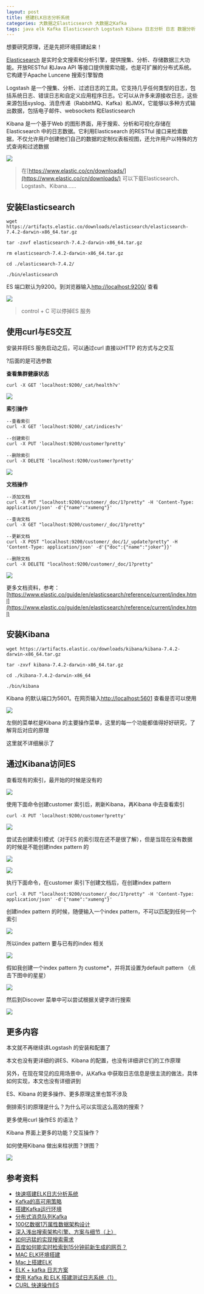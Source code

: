 ```yaml
---
layout: post
title: 搭建ELK日志分析系统
categories: 大数据之Elasticsearch 大数据之Kafka 
tags: java elk Kafka Elasticsearch Logstash Kibana 日志分析 日志 数据分析 数据 分布式系统 分布式 IK 分词 索引 倒排索引 
---
```


想要研究原理，还是先把环境搭建起来！

[Elasticsearch](https://www.elastic.co/) 是实时全文搜索和分析引擎，提供搜集、分析、存储数据三大功能。开放RESTful 和Java API 等接口提供搜索功能，也是可扩展的分布式系统。它构建于Apache Luncene 搜索引擎智商

Logstash 是一个搜集、分析、过滤日志的工具。它支持几乎任何类型的日志，包括系统日志、错误日志和自定义应用程序日志。它可以从许多来源接收日志，这些来源包括syslog、消息传递（RabbitMQ、Kafka）和JMX，它能够以多种方式输出数据，包括电子邮件、websockets 和Elasticsearch

Kibana 是一个基于Web 的图形界面，用于搜索、分析和可视化存储在Elasticsearch 中的日志数据。它利用Elasticsearch 的RESTful 接口来检索数据，不仅允许用户创建他们自己的数据的定制仪表板视图，还允许用户以特殊的方式查询和过滤数据

![](../media/image/2019-11-23/01.jpg)

>在[https://www.elastic.co/cn/downloads/](https://www.elastic.co/cn/downloads/) 可以下载Elasticsearch、Logstash、Kibana……

## 安装Elasticsearch

```shell
wget https://artifacts.elastic.co/downloads/elasticsearch/elasticsearch-7.4.2-darwin-x86_64.tar.gz

tar -zxvf elasticsearch-7.4.2-darwin-x86_64.tar.gz

rm elasticsearch-7.4.2-darwin-x86_64.tar.gz

cd ./elasticsearch-7.4.2/

./bin/elasticsearch
```

ES 端口默认为9200。到浏览器输入[http://localhost:9200/](http://localhost:9200/) 查看

![](../media/image/2019-11-23/02.png)

>control + C 可以停掉ES 服务

## 使用curl与ES交互

安装并将ES 服务启动之后，可以通过curl 直接以HTTP 的方式与之交互

?后面的是可选参数

**查看集群健康状态**

```
curl -X GET 'localhost:9200/_cat/health?v'
```

![](../media/image/2019-11-23/03.png)

**索引操作**

```
--查看索引
curl -X GET 'localhost:9200/_cat/indices?v'

--创建索引
curl -X PUT 'localhost:9200/customer?pretty'

--删除索引
curl -X DELETE 'localhost:9200/customer?pretty'
```

![](../media/image/2019-11-23/04.png)

**文档操作**

```
--添加文档
curl -X PUT "localhost:9200/customer/_doc/1?pretty" -H 'Content-Type: application/json' -d'{"name":"xumeng"}'

--查询文档
curl -X GET "localhost:9200/customer/_doc/1?pretty"

--更新文档
curl -X POST "localhost:9200/customer/_doc/1/_update?pretty" -H 'Content-Type: application/json' -d'{"doc":{"name":"joker"}}'

--删除文档
curl -X DELETE "localhost:9200/customer/_doc/1?pretty"
```

![](../media/image/2019-11-23/05.png)

更多文档资料，参考：[https://www.elastic.co/guide/en/elasticsearch/reference/current/index.html](https://www.elastic.co/guide/en/elasticsearch/reference/current/index.html)

## 安装Kibana

```shell
wget https://artifacts.elastic.co/downloads/kibana/kibana-7.4.2-darwin-x86_64.tar.gz

tar -zxvf kibana-7.4.2-darwin-x86_64.tar.gz

cd ./kibana-7.4.2-darwin-x86_64

./bin/kibana
```

Kibana 的默认端口为5601。在网页输入[http://localhost:5601](http://localhost:5601) 查看是否可以使用

![](../media/image/2019-11-23/06.png)

左侧的菜单栏是Kibana 的主要操作菜单，这里的每一个功能都值得好好研究，了解背后对应的原理

这里就不详细展示了

## 通过Kibana访问ES

查看现有的索引，最开始的时候是没有的

![](../media/image/2019-11-23/07.png)

使用下面命令创建customer 索引后，刷新Kibana，再Kibana 中去查看索引

```
curl -X PUT 'localhost:9200/customer?pretty'
```

![](../media/image/2019-11-23/08.png)

尝试去创建索引模式（对于ES 的索引现在还不是很了解），但是当现在没有数据的时候是不能创建index pattern 的

![](../media/image/2019-11-23/09.png)

![](../media/image/2019-11-23/10.png)

执行下面命令，在customer 索引下创建文档后，在创建index pattern

```
curl -X PUT "localhost:9200/customer/_doc/1?pretty" -H 'Content-Type: application/json' -d'{"name":"xumeng"}'
```

创建index pattern 的时候，随便输入一个index pattern，不可以匹配到任何一个索引

![](../media/image/2019-11-23/11.png)

所以index pattern 要与已有的index 相关

![](../media/image/2019-11-23/12.png)

假如我创建一个index pattern 为 custome\*，并将其设置为default pattern （点击下图中的星星）

![](../media/image/2019-11-23/13.png)

然后到Discover 菜单中可以尝试根据关键字进行搜索

![](../media/image/2019-11-23/14.png)

## 更多内容

本文就不再继续讲Logstash 的安装和配置了

本文也没有更详细的讲ES、Kibana 的配置，也没有详细讲它们的工作原理

另外，在现在常见的应用场景中，从Kafka 中获取日志信息是很主流的做法，具体如何实现，本文也没有详细讲到

ES、Kibana 的更多操作、更多原理这里也暂不涉及

倒排索引的原理是什么？为什么可以实现这么高效的搜索？

更多使用curl 操作ES 的语法？

Kibana 界面上更多的功能？交互操作？

如何使用Kibana 做出来柱状图？饼图？

![](../media/image/2019-11-23/15.jpeg)

## 参考资料

* [快速搭建ELK日志分析系统](https://www.cnblogs.com/yuhuLin/p/7018858.html)
* [Kafka的高可用策略](http://www.xumenger.com/kafka-replica-20190316/)
* [搭建Kafka运行环境](http://www.xumenger.com/kafka-zookeeper-20181117/)
* [分布式消息队列Kafka](http://www.xumenger.com/eclipse-kafka-20181113/)
* [100亿数据1万属性数据架构设计](https://www.w3cschool.cn/architectroad/architectroad-data-architecture-design.html)
* [深入浅出搜索架构引擎、方案与细节（上）](https://www.w3cschool.cn/architectroad/architectroad-search-architecture.html)
* [如何迅猛的实现搜索需求](https://www.w3cschool.cn/architectroad/architectroad-implement-search-needs.html)
* [百度如何能实时检索到15分钟前新生成的网页？](https://www.w3cschool.cn/architectroad/architectroad-real-time-search.html)
* [MAC ELK环境搭建](https://blog.csdn.net/zhengdesheng19930211/article/details/80249919)
* [Mac上搭建ELK](http://blog.ywheel.cn/post/2017/03/04/setup_elk_on_mac/)
* [ELK + kafka 日志方案](https://www.cnblogs.com/demodashi/p/8458072.html)
* [使用 Kafka 和 ELK 搭建测试日志系统（1）](https://www.cnblogs.com/sammyliu/p/7614209.html)
* [CURL 快速操作ES](https://www.jianshu.com/p/a9322a6609be)
